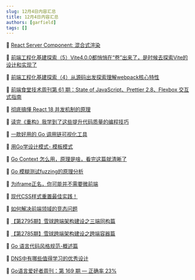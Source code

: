 ```yaml
---
slug: 12月4日内容汇总
title: 12月4日内容汇总
authors: [garfield]
tags: []
---
```


📒 [React Server Component: 混合式渲染](https://juejin.cn/post/7171366091459919879)

📒 [前端工程化基建探索（5）Vite4.0.0都悄悄在“卷”出来了，是时候去探索Vite的设计和实现了](https://juejin.cn/post/7170288636921905183)

📒 [前端工程化基建探索（4）从源码出发探索理解webpack核心特性](https://juejin.cn/post/7166921765317738503)

📒 [前端食堂技术周刊第 61 期：State of JavaScript、Prettier 2.8、Flexbox 交互式指南](https://mp.weixin.qq.com/s/JoVO3ZpuhqZ2xq15Q0NkJA)

📒 [彻底搞懂 React 18 并发机制的原理](https://mp.weixin.qq.com/s/mQ2xQi9K1d6idAAsQSw0Mw)

📒 [读完《重构》我学到了这些提升代码质量的编程技巧](https://mp.weixin.qq.com/s/yibdTovg4-7LwEhdDiywqw)

📒 [一款好用的 Go 调用链可视化工具](https://mp.weixin.qq.com/s/cOj3DzUj6_CTEH8IjK6nMA)

📒 [用Go学设计模式- 模板模式](https://mp.weixin.qq.com/s/cZWUOroRfHHE_8fuGxQfLA)

📒 [Go Context 怎么用，原理是啥，看完这篇就清晰了](https://mp.weixin.qq.com/s/mFmZD98KPsNk9JHm3wq2og)

📒 [Go 模糊测试fuzzing的原理分析](https://mp.weixin.qq.com/s/3uWozu4VIUJHyIGut3_0Bg)

📒 [为iframe正名，你可能并不需要微前端](https://mp.weixin.qq.com/s/Sp2hlxUcY45-v9nlIhEOow)

📒 [现代CSS样式重置最佳实践！](https://mp.weixin.qq.com/s/MOzCzq8DUEIKtJ3lMu4s2g)

📒 [如何解决前端领域的竞态问题](https://mp.weixin.qq.com/s/M2-XXPdLKlTqzGefz7UPvA)

📒 [【第2795期】雪球跨端架构建设之三端同构篇](https://mp.weixin.qq.com/s/1xY0hfcwJci1hr4TKUZMqg)

📒 [【第2785期】雪球跨端架构建设之跨端容器篇](https://mp.weixin.qq.com/s/7WU1DDoMYQzXnlstz16QJA)

📒 [Go 语言代码风格规范-概述篇](https://mp.weixin.qq.com/s/RCBUlu0gRuVFSQ2m8Uyycg)

📒 [DNS中有哪些值得学习的优秀设计](https://mp.weixin.qq.com/s/3FONsVCFYNvaz1yW1EVgxg)

📒 [Go语言爱好者周刊：第 169 期 — 正确率 23%](https://mp.weixin.qq.com/s/yg3jgq85MQNzm_UqTyZ7pQ)
